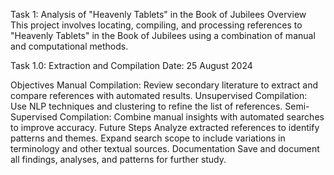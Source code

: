 Task 1: Analysis of "Heavenly Tablets" in the Book of Jubilees
Overview
This project involves locating, compiling, and processing references to "Heavenly Tablets" in the Book of Jubilees using a combination of manual and computational methods.

Task 1.0: Extraction and Compilation
Date: 25 August 2024

Objectives
Manual Compilation: Review secondary literature to extract and compare references with automated results.
Unsupervised Compilation: Use NLP techniques and clustering to refine the list of references.
Semi-Supervised Compilation: Combine manual insights with automated searches to improve accuracy.
Future Steps
Analyze extracted references to identify patterns and themes.
Expand search scope to include variations in terminology and other textual sources.
Documentation
Save and document all findings, analyses, and patterns for further study.
